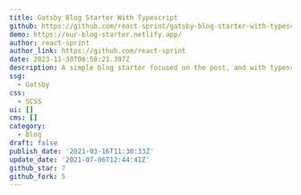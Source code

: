 ```yaml
---
title: Gatsby Blog Starter With Typescript
github: https://github.com/react-sprint/gatsby-blog-starter-with-typescript
demo: https://our-blog-starter.netlify.app/
author: react-sprint
author_link: https://github.com/react-sprint
date: 2023-11-30T06:58:21.397Z
description: A simple blog starter focused on the post, and with typescript.
ssg:
  - Gatsby
css:
  - SCSS
ui: []
cms: []
category:
  - Blog
draft: false
publish_date: '2021-03-16T11:30:33Z'
update_date: '2021-07-06T12:44:41Z'
github_star: 7
github_fork: 5
---
```

